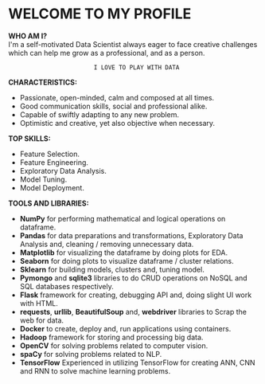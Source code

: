 # WELCOME TO MY PROFILE

**WHO AM I?**  
I'm a self-motivated Data Scientist always eager to face creative challenges which can help me grow as a professional, and as a person.

							I LOVE TO PLAY WITH DATA
**CHARACTERISTICS:**  
* Passionate, open-minded, calm and composed at all times.
* Good communication skills, social and professional alike.  
* Capable of swiftly adapting to any new problem.
* Optimistic and creative, yet also objective when necessary.

**TOP SKILLS:**  
* Feature Selection.
* Feature Engineering.  
* Exploratory Data Analysis.
* Model Tuning.  
* Model Deployment.

**TOOLS AND LIBRARIES:**  
* **NumPy** for performing mathematical and logical operations on dataframe.
* **Pandas** for data preparations and transformations, Exploratory Data Analysis and, cleaning / removing unnecessary data.
* **Matplotlib** for visualizing the dataframe by doing plots for EDA.
* **Seaborn** for doing plots to visualize dataframe / cluster relations.
* **Sklearn** for building models, clusters and, tuning model.
* **Pymongo** and **sqlite3** libraries to do CRUD operations on NoSQL and SQL databases respectively.  
* **Flask** framework for creating, debugging API and, doing slight UI work with HTML.
* **requests**, **urllib**, **BeautifulSoup** and, **webdriver** libraries to Scrap the web for data.
* **Docker** to create, deploy and, run applications using containers.  
* **Hadoop** framework for storing and processing big data.
* **OpenCV** for solving problems related to computer vision.
* **spaCy** for solving problems related to NLP.
* **TensorFlow** Experienced in utilizing TensorFlow for creating ANN, CNN and RNN to solve machine learning problems.
